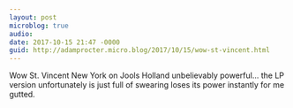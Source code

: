 ```yaml
---
layout: post
microblog: true
audio: 
date: 2017-10-15 21:47 -0000
guid: http://adamprocter.micro.blog/2017/10/15/wow-st-vincent.html
---
```

Wow St. Vincent New York on Jools Holland unbelievably powerful... the LP version unfortunately is just full of swearing loses its power instantly for me gutted.
